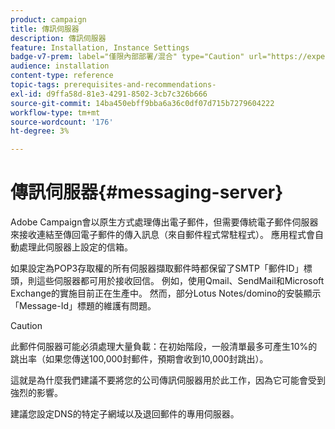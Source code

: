 ```yaml
---
product: campaign
title: 傳訊伺服器
description: 傳訊伺服器
feature: Installation, Instance Settings
badge-v7-prem: label="僅限內部部署/混合" type="Caution" url="https://experienceleague.adobe.com/docs/campaign-classic/using/installing-campaign-classic/architecture-and-hosting-models/hosting-models-lp/hosting-models.html?lang=zh-Hant" tooltip="僅適用於內部部署和混合部署"
audience: installation
content-type: reference
topic-tags: prerequisites-and-recommendations-
exl-id: d9ffa58d-81e3-4291-8502-3cb7c326b666
source-git-commit: 14ba450ebff9bba6a36c0df07d715b7279604222
workflow-type: tm+mt
source-wordcount: '176'
ht-degree: 3%

---
```


# 傳訊伺服器{#messaging-server}



Adobe Campaign會以原生方式處理傳出電子郵件，但需要傳統電子郵件伺服器來接收連結至傳回電子郵件的傳入訊息（來自郵件程式常駐程式）。 應用程式會自動處理此伺服器上設定的信箱。

如果設定為POP3存取權的所有伺服器擷取郵件時都保留了SMTP「郵件ID」標頭，則這些伺服器都可用於接收回信。 例如，使用Qmail、SendMail和Microsoft Exchange的實施目前正在生產中。 然而，部分Lotus Notes/domino的安裝顯示「Message-Id」標題的維護有問題。

>[!CAUTION]
>
>此郵件伺服器可能必須處理大量負載：在初始階段，一般清單最多可產生10%的跳出率（如果您傳送100,000封郵件，預期會收到10,000封跳出）。
>
>這就是為什麼我們建議不要將您的公司傳訊伺服器用於此工作，因為它可能會受到強烈的影響。
>
>建議您設定DNS的特定子網域以及退回郵件的專用伺服器。
